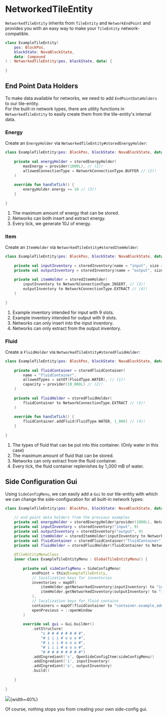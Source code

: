 # NetworkedTileEntity

`NetworkedTileEntity` inherits from `TileEntity` and `NetworkEndPoint` and provides you with an easy way
to make your `TileEntity` network-compatible.

```kotlin
class ExampleTileEntity(
    pos: BlockPos,
    blockState: NovaBlockState,
    data: Compound
) : NetworkedTileEntity(pos, blockState, data) {
    
}
```

## End Point Data Holders

To make data available for networks, we need to add `EndPointDataHolders` to our tile-entity.  
For the built-in network types, there are utility functions in `NetworkedTileEntity` to easily create them from
the tile-entity's internal data.

### Energy

Create an `EnergyHolder` via `NetworkedTileEntity#storedEnergyHolder`:

```kotlin
class ExampleTileEntity(pos: BlockPos, blockState: NovaBlockState, data: Compound) : NetworkedTileEntity(pos, blockState, data) {
    
    private val energyHolder = storedEnergyHolder(
        maxEnergy = provider(1000L), // (1)!
        allowedConnectionType = NetworkConnectionType.BUFFER // (2)!
    )
    
    override fun handleTick() {
        energyHolder.energy += 10 // (3)!
    }
    
}
```

1. The maximum amount of energy that can be stored.
2. Networks can both insert and extract energy.
3. Every tick, we generate 10J of energy.

### Item

Create an `ItemHolder` via `NetworkedTileEntity#storedItemHolder`:

```kotlin
class ExampleTileEntity(pos: BlockPos, blockState: NovaBlockState, data: Compound) : NetworkedTileEntity(pos, blockState, data) {
    
    private val inputInventory = storedInventory(name = "input", size = 9) // (1)!
    private val outputInventory = storedInventory(name = "output", size = 9) // (2)!
    
    private val itemHolder = storedItemHolder(
        inputInventory to NetworkConnectionType.INSERT, // (3)!
        outputInventory to NetworkConnectionType.EXTRACT // (4)!
    )
    
}
```

1. Example inventory intended for input with 9 slots.
2. Example inventory intended for output with 9 slots.
3. Networks can only insert into the input inventory.
4. Networks can only extract from the output inventory.

### Fluid

Create a `FluidHolder` via `NetworkedTileEntity#storedFluidHolder`:

```kotlin
class ExampleTileEntity(pos: BlockPos, blockState: NovaBlockState, data: Compound) : NetworkedTileEntity(pos, blockState, data) {
    
    private val fluidContainer = storedFluidContainer(
        name = "fluidContainer",
        allowedTypes = setOf(FluidType.WATER), // (1)!
        capacity = provider(10_000L) // (2)!
    )
    
    private val fluidHolder = storedFluidHolder(
        fluidContainer to NetworkConnectionType.EXTRACT // (3)!
    )
    
    override fun handleTick() {
        fluidContainer.addFluid(FluidType.WATER, 1_000) // (4)!
    }
    
}
```

1. The types of fluid that can be put into this container. (Only water in this case)
2. The maximum amount of fluid that can be stored.
3. Networks can only extract from the fluid container.
4. Every tick, the fluid container replenishes by 1_000 mB of water.

## Side Configuration Gui

Using `SideConfigMenu`, we can easily add a `Gui` to our tile-entity with which we can change the side-configuration
for all built-in network types:

```kotlin
class ExampleTileEntity(pos: BlockPos, blockState: NovaBlockState, data: Compound) : NetworkedTileEntity(pos, blockState, data) {
    
    // end point data holders from the previous examples
    private val energyHolder = storedEnergyHolder(provider(1000L), NetworkConnectionType.BUFFER)
    private val inputInventory = storedInventory("input", 9)
    private val outputInventory = storedInventory("output", 9)
    private val itemHolder = storedItemHolder(inputInventory to NetworkConnectionType.INSERT, outputInventory to NetworkConnectionType.EXTRACT)
    private val fluidContainer = storedFluidContainer("fluidContainer", setOf(FluidType.WATER), provider(10_000L))
    private val fluidHolder = storedFluidHolder(fluidContainer to NetworkConnectionType.EXTRACT)
    
    @TileEntityMenuClass
    inner class ExampleTileEntityMenu : GlobalTileEntityMenu() {
        
        private val sideConfigMenu = SideConfigMenu(
            endPoint = this@ExampleTileEntity,
            // localization keys for inventories
            inventories = mapOf(
                itemHolder.getNetworkedInventory(inputInventory) to "inventory.example_addon.input",
                itemHolder.getNetworkedInventory(outputInventory) to "inventory.example_addon.output"
            ),
            // localization keys for fluid contains
            containers = mapOf(fluidContainer to "container.example_addon.fluid_tank"),
            openPrevious = ::openWindow
        )
        
        override val gui = Gui.builder()
            .setStructure(
                "s # # # # # # # #",
                "# i i i # o o o #",
                "# i i i # o o o #",
                "# i i i # o o o #",
                "# # # # # # # # #")
            .addIngredient('s', OpenSideConfigItem(sideConfigMenu))
            .addIngredient('i', inputInventory)
            .addIngredient('o', outputInventory)
            .build()
    
    }
    
}
```

![](https://i.imgur.com/WrTEssR.png){width=40%}

Of course, nothing stops you from creating your own side-config gui.